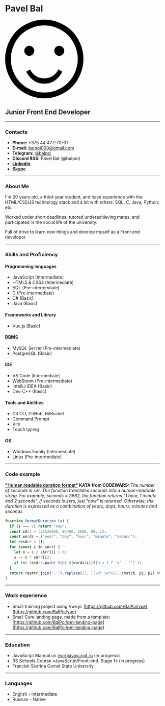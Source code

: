 # Pavel Bal

![Pavels avatar](./avatar255.jpg)

## Junior Front End Developer

---

### Contacts

* **Phone:** +375 44 477-70-07
* **E-mail:** balpoi000@gmail.com
* **Telegram:** [@balpoi](https://t.me/balpoi)
* **Discord RSS:** Pavel Bal (@balpoi)
* **[LinkedIn](https://www.linkedin.com/in/balpoi/)**
* **[Skype](https://join.skype.com/invite/CC3fiVvLcLeg)**

---

### About Me

I'm 20 years old, a third-year student, and have experience with the HTML/CSS/JS technology stack and a bit with others: SQL, C, Java, Python, etc.

Worked under short deadlines, tutored underachieving mates, and participated in the social life of the university.

Full of drive to learn new things and develop myself as a Front end developer.

---

### Skills and Proficiency

#### Programming languages

* JavaScript    (Intermediate)
* HTML5 & CSS3  (Intermediate)
* SQL           (Pre-intermediate)
* C             (Pre-intermediate)
* C#            (Basic)
* Java          (Basic)

#### Frameworks and Library

* Vue.js        (Basic)

#### DBMS

* MySQL Server  (Pre-intermediate)
* PostgreSQL    (Basic)

#### IDE

* VS Code           (Intermediate)
* WebStorm          (Pre-intermediate)
* IntelliJ IDEA     (Basic)
* Dev-C++           (Basic)

#### Tools and Abilities

* Git CLI, GitHub, BitBucket
* Command Prompt
* Vim
* Touch typing

#### OS

* Windows Family    (Intermediate)
* Linux             (Pre-intermediate)

---

### Code example

**["Human readable duration format"](https://www.codewars.com/kata/52742f58faf5485cae000b9a) KATA from CODEWARS:**
*The number of seconds is set. The function translates seconds into a human-readable string.
For example, seconds = 3662, the function returns "1 hour, 1 minute and 2 seconds".
If seconds is zero, just "now" is returned. Otherwise, the duration is expressed as a combination of years, days, hours, minutes and seconds.*

```javascript
function formatDuration (s) {
  if (s === 0) return "now";
  const sArr = [31536000, 86400, 3600, 60, 1];
  const words = ["year", "day", "hour", "minute", "second"];
  let resArr = [];
  for (const i in sArr) {
    let n = s / sArr[i] | 0;
    s -= n * sArr[i];
    if (n) resArr.push(`${n} ${words[i]}${n > 1 ? 's' : ''}`);
  }
  return resArr.join(", ").replace(/(, )(\d* \w*$)/, (match, p1, p2) => ` and ${p2}`);
}
```

---

### Work experience

* Small training project using Vue.js: [https://github.com/BalPoi/vue](https://github.com/BalPoi/vue)
* Small Cure landing page, made from a template: [https://github.com/BalPoi/pet-landing-page](https://github.com/BalPoi/pet-landing-page)

---

### Education

* JavaScript Manual on [learnjavascript.ru](https://learn.javascript.ru/) (in progress)
* RS Schools Course «JavaScript/Front-end. Stage 1» (in progress)
* Francisk Skorina Gomel State University

---

### Languages

* English - Intermediate
* Russian - Native
